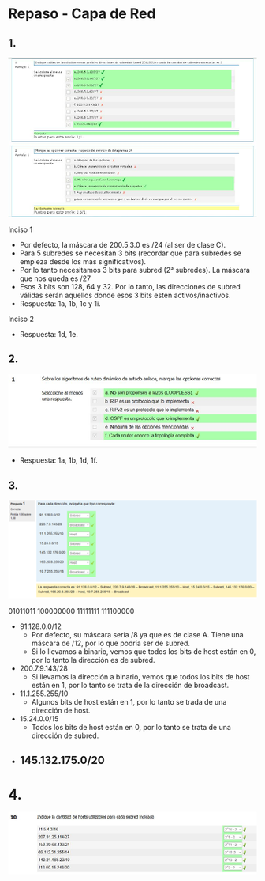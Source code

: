 # Repaso - Capa de Red

## 1.

![img-1](img/1%20y%202.JPG)

Inciso 1

- Por defecto, la máscara de 200.5.3.0 es /24 (al ser de clase C).
- Para 5 subredes se necesitan 3 bits (recordar que para subredes se empieza desde los más significativos).
- Por lo tanto necesitamos 3 bits para subred (2³ subredes). La máscara que nos queda es /27
- Esos 3 bits son 128, 64 y 32. Por lo tanto, las direcciones de subred válidas serán aquellos donde esos 3 bits esten activos/inactivos.
- Respuesta: 1a, 1b, 1c y 1i.

Inciso 2

- Respuesta: 1d, 1e.

## 2.

![img-2](img/1.JPG)


- Respuesta: 1a, 1b, 1d, 1f.

## 3.

![img-3](img/1.PNG)

01011011 100000000
11111111 111100000

- 91.128.0.0/12
  - Por defecto, su máscara sería /8 ya que es de clase A. Tiene una máscara de /12, por lo que podría ser de subred.
  - Si lo llevamos a binario, vemos que todos los bits de host están en 0, por lo tanto la dirección es de subred.
- 200.7.9.143/28
  - Si llevamos la dirección a binario, vemos que todos los bits de host están en 1, por lo tanto se trata de la dirección de broadcast.
- 11.1.255.255/10
  - Algunos bits de host están en 1, por lo tanto se trada de una dirección de host.
- 15.24.0.0/15
  - Todos los bits de host están en 0, por lo tanto se trata de una dirección de subred.
- 145.132.175.0/20
  - 
  
# 4.

![img-4](img/10.JPG)

